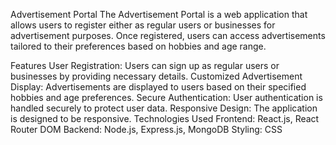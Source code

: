 Advertisement Portal
The Advertisement Portal is a web application that allows users to register either as regular users or businesses for advertisement purposes. Once registered, users can access advertisements tailored to their preferences based on hobbies and age range.

Features
User Registration: Users can sign up as regular users or businesses by providing necessary details.
Customized Advertisement Display: Advertisements are displayed to users based on their specified hobbies and age preferences.
Secure Authentication: User authentication is handled securely to protect user data.
Responsive Design: The application is designed to be responsive.
Technologies Used
Frontend: React.js, React Router DOM
Backend: Node.js, Express.js, MongoDB
Styling: CSS
